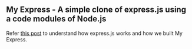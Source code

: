 ## My Express - A simple clone of express.js using a code modules of Node.js

Refer [this post](https://codemafias.com/creating-clone-of-express-js-using-node-js-core-modules) to understand how express.js works and how we built My Express.
